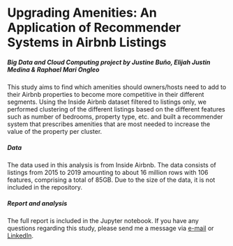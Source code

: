 # Upgrading Amenities: An Application of Recommender Systems in Airbnb Listings
##### Big Data and Cloud Computing project by Justine Bu&ntilde;o, Elijah Justin Medina & Raphael Mari Ongleo

This study aims to find which amenities should owners/hosts need to add to their Airbnb properties to become more competitive in their different segments. Using the Inside Airbnb dataset filtered to listings only, we performed clustering of the different listings based on the different features such as number of bedrooms, property type, etc. and built a recommender system that prescribes amenities that are most needed to increase the value of the property per cluster.

##### Data

The data used in this analysis is from Inside Airbnb. The data consists of listings from 2015 to 2019 amounting to about 16 million rows with 106 features, comprising a total of 85GB. Due to the size of the data, it is not included in the repository.

##### Report and analysis

The full report is included in the Jupyter notebook. If you have any questions regarding this study, please send me a message via <a href="mailto:elijahjustinmedina@gmail.com">e-mail</a> or <a href="https://www.linkedin.com/in/elijah-justin-medina/">LinkedIn</a>.
